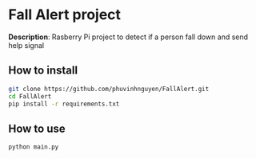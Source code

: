 # Fall Alert project

**Description**: Rasberry Pi project to detect if a person fall down and send help signal

## How to install
```bash
git clone https://github.com/phuvinhnguyen/FallAlert.git
cd FallAlert
pip install -r requirements.txt
```

## How to use

```bash
python main.py
```